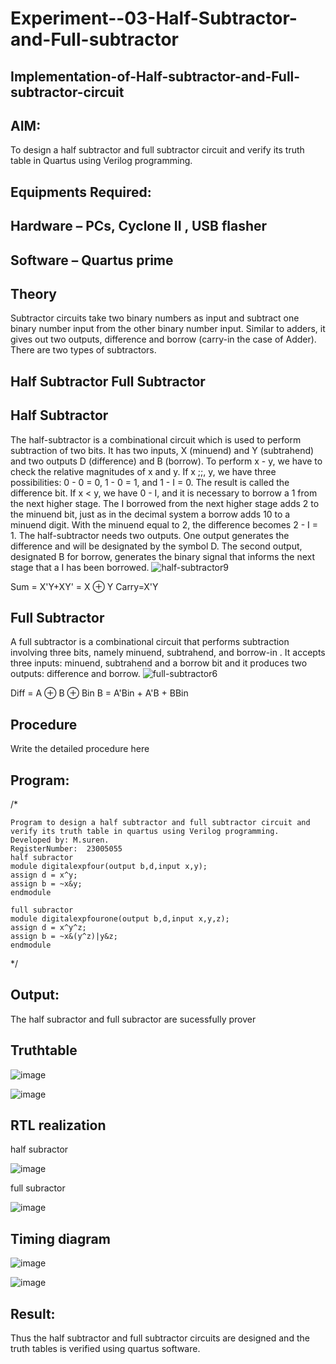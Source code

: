 # Experiment--03-Half-Subtractor-and-Full-subtractor
## Implementation-of-Half-subtractor-and-Full-subtractor-circuit
## AIM:
To design a half subtractor and full subtractor circuit and verify its truth table in Quartus using Verilog programming.

## Equipments Required:
## Hardware – PCs, Cyclone II , USB flasher
## Software – Quartus prime
## Theory
Subtractor circuits take two binary numbers as input and subtract one binary number input from the other binary number input. Similar to adders, it gives out two outputs, difference and borrow (carry-in the case of Adder). There are two types of subtractors.

## Half Subtractor Full Subtractor
## Half Subtractor
The half-subtractor is a combinational circuit which is used to perform subtraction of two bits. It has two inputs, X (minuend) and Y (subtrahend) and two outputs D (difference) and B (borrow). To perform x - y, we have to check the relative magnitudes of x and y. If x ;;, y, we have three possibilities: 0 - 0 = 0, 1 - 0 = 1, and 1 - I = 0. The result is called the difference bit. If x < y, we have 0 - I, and it is necessary to borrow a 1 from the next higher stage. The I borrowed from the next higher stage adds 2 to the minuend bit, just as in the decimal system a borrow adds 10 to a minuend digit. With the minuend equal to 2, the difference becomes 2 - I = 1. The half-subtractor needs two outputs. One output generates the difference and will be designated by the symbol D. The second output, designated B for borrow, generates the binary signal that informs the next stage that a I has been borrowed.
![half-subtractor9](https://user-images.githubusercontent.com/36288975/166112538-58c3bc7c-ee5d-4e6a-ac8d-8e8328efe27a.png)


Sum = X'Y+XY' = X ⊕ Y
Carry=X'Y

## Full Subtractor
A full subtractor is a combinational circuit that performs subtraction involving three bits, namely minuend, subtrahend, and borrow-in . It accepts three inputs: minuend, subtrahend and a borrow bit and it produces two outputs: difference and borrow. 
![full-subtractor6](https://user-images.githubusercontent.com/36288975/166112541-24c68359-3de8-4674-ae22-8272ffc385ed.png)


Diff = A ⊕ B ⊕ Bin B = A'Bin + A'B + BBin

## Procedure



Write the detailed procedure here 


## Program:
/*
~~~
Program to design a half subtractor and full subtractor circuit and verify its truth table in quartus using Verilog programming.
Developed by: M.suren.
RegisterNumber:  23005055
half subractor
module digitalexpfour(output b,d,input x,y);
assign d = x^y;
assign b = ~x&y;
endmodule

full subractor
module digitalexpfourone(output b,d,input x,y,z);
assign d = x^y^z;
assign b = ~x&(y^z)|y&z;
endmodule
~~~
*/

## Output: 
The half subractor and full subractor are sucessfully prover

## Truthtable

![image](https://github.com/Msuren48106/Experiment--03-Half-Subtractor-and-Full-subtractor/assets/150503875/a4faa006-0b25-4609-91d0-754b55863734)


![image](https://github.com/Msuren48106/Experiment--03-Half-Subtractor-and-Full-subtractor/assets/150503875/51c4512f-dc0d-4209-94e7-1105119e74e2)


##  RTL realization

half subractor

![image](https://github.com/Msuren48106/Experiment--03-Half-Subtractor-and-Full-subtractor/assets/150503875/12c968a5-a9bd-4661-9b95-ef2be561c10f)


full subractor

![image](https://github.com/Msuren48106/Experiment--03-Half-Subtractor-and-Full-subtractor/assets/150503875/71756fc7-1bba-4aeb-b963-2fb2f9449931)



## Timing diagram 

![image](https://github.com/Msuren48106/Experiment--03-Half-Subtractor-and-Full-subtractor/assets/150503875/0cec1766-f6d0-4049-8b77-bdc817325269)

![image](https://github.com/Msuren48106/Experiment--03-Half-Subtractor-and-Full-subtractor/assets/150503875/3276ec1d-d488-4fdc-bb0a-4e7590dea697)


## Result:
Thus the half subtractor and full subtractor circuits are designed and the truth tables is verified using quartus software.
